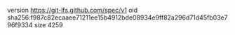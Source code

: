 version https://git-lfs.github.com/spec/v1
oid sha256:f987c82ecaaee71211ee15b4912bde08934e9ff82a296d71d45fb03e796f9334
size 4259
